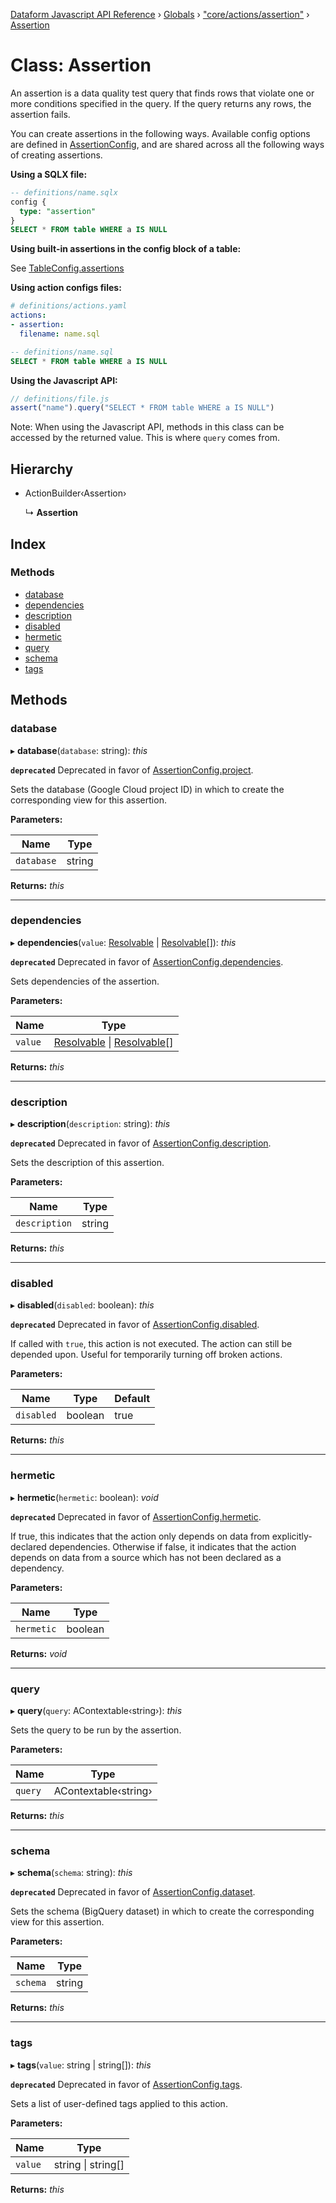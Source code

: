 [Dataform Javascript API Reference](../README.md) › [Globals](../globals.md) › ["core/actions/assertion"](../modules/_core_actions_assertion_.md) › [Assertion](_core_actions_assertion_.assertion.md)

# Class: Assertion

An assertion is a data quality test query that finds rows that violate one or more conditions
specified in the query. If the query returns any rows, the assertion fails.

You can create assertions in the following ways. Available config options are defined in
[AssertionConfig](configs#dataform-ActionConfig-AssertionConfig), and are shared across all the
following ways of creating assertions.

**Using a SQLX file:**

```sql
-- definitions/name.sqlx
config {
  type: "assertion"
}
SELECT * FROM table WHERE a IS NULL
```

**Using built-in assertions in the config block of a table:**

See [TableConfig.assertions](configs#dataform-ActionConfig-TableConfig)

**Using action configs files:**

```yaml
# definitions/actions.yaml
actions:
- assertion:
  filename: name.sql
```

```sql
-- definitions/name.sql
SELECT * FROM table WHERE a IS NULL
```

**Using the Javascript API:**

```js
// definitions/file.js
assert("name").query("SELECT * FROM table WHERE a IS NULL")
```

Note: When using the Javascript API, methods in this class can be accessed by the returned value.
This is where `query` comes from.

## Hierarchy

* ActionBuilder‹Assertion›

  ↳ **Assertion**

## Index

### Methods

* [database](_core_actions_assertion_.assertion.md#database)
* [dependencies](_core_actions_assertion_.assertion.md#dependencies)
* [description](_core_actions_assertion_.assertion.md#description)
* [disabled](_core_actions_assertion_.assertion.md#disabled)
* [hermetic](_core_actions_assertion_.assertion.md#hermetic)
* [query](_core_actions_assertion_.assertion.md#query)
* [schema](_core_actions_assertion_.assertion.md#schema)
* [tags](_core_actions_assertion_.assertion.md#tags)

## Methods

###  database

▸ **database**(`database`: string): *this*

**`deprecated`** Deprecated in favor of
[AssertionConfig.project](configs#dataform-ActionConfig-AssertionConfig).

Sets the database (Google Cloud project ID) in which to create the corresponding view for this
assertion.

**Parameters:**

Name | Type |
------ | ------ |
`database` | string |

**Returns:** *this*

___

###  dependencies

▸ **dependencies**(`value`: [Resolvable](../modules/_core_contextables_.md#resolvable) | [Resolvable](../modules/_core_contextables_.md#resolvable)[]): *this*

**`deprecated`** Deprecated in favor of
[AssertionConfig.dependencies](configs#dataform-ActionConfig-AssertionConfig).

Sets dependencies of the assertion.

**Parameters:**

Name | Type |
------ | ------ |
`value` | [Resolvable](../modules/_core_contextables_.md#resolvable) &#124; [Resolvable](../modules/_core_contextables_.md#resolvable)[] |

**Returns:** *this*

___

###  description

▸ **description**(`description`: string): *this*

**`deprecated`** Deprecated in favor of
[AssertionConfig.description](configs#dataform-ActionConfig-AssertionConfig).

Sets the description of this assertion.

**Parameters:**

Name | Type |
------ | ------ |
`description` | string |

**Returns:** *this*

___

###  disabled

▸ **disabled**(`disabled`: boolean): *this*

**`deprecated`** Deprecated in favor of
[AssertionConfig.disabled](configs#dataform-ActionConfig-AssertionConfig).

If called with `true`, this action is not executed. The action can still be depended upon.
Useful for temporarily turning off broken actions.

**Parameters:**

Name | Type | Default |
------ | ------ | ------ |
`disabled` | boolean | true |

**Returns:** *this*

___

###  hermetic

▸ **hermetic**(`hermetic`: boolean): *void*

**`deprecated`** Deprecated in favor of
[AssertionConfig.hermetic](configs#dataform-ActionConfig-AssertionConfig).

If true, this indicates that the action only depends on data from explicitly-declared
dependencies. Otherwise if false, it indicates that the  action depends on data from a source
which has not been declared as a dependency.

**Parameters:**

Name | Type |
------ | ------ |
`hermetic` | boolean |

**Returns:** *void*

___

###  query

▸ **query**(`query`: AContextable‹string›): *this*

Sets the query to be run by the assertion.

**Parameters:**

Name | Type |
------ | ------ |
`query` | AContextable‹string› |

**Returns:** *this*

___

###  schema

▸ **schema**(`schema`: string): *this*

**`deprecated`** Deprecated in favor of
[AssertionConfig.dataset](configs#dataform-ActionConfig-AssertionConfig).

Sets the schema (BigQuery dataset) in which to create the corresponding view for this
assertion.

**Parameters:**

Name | Type |
------ | ------ |
`schema` | string |

**Returns:** *this*

___

###  tags

▸ **tags**(`value`: string | string[]): *this*

**`deprecated`** Deprecated in favor of
[AssertionConfig.tags](configs#dataform-ActionConfig-AssertionConfig).

Sets a list of user-defined tags applied to this action.

**Parameters:**

Name | Type |
------ | ------ |
`value` | string &#124; string[] |

**Returns:** *this*
